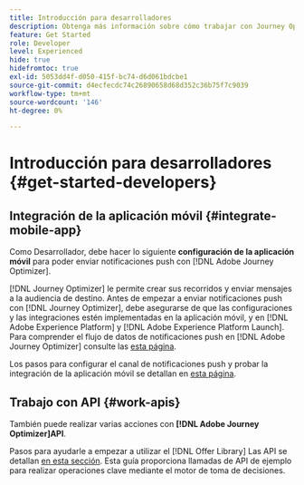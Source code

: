 ```yaml
---
title: Introducción para desarrolladores
description: Obtenga más información sobre cómo trabajar con Journey Optimizer como desarrollador
feature: Get Started
role: Developer
level: Experienced
hide: true
hidefromtoc: true
exl-id: 5053dd4f-d050-415f-bc74-d6d061bdcbe1
source-git-commit: d4ecfecdc74c26890658d68d352c36b75f7c9039
workflow-type: tm+mt
source-wordcount: '146'
ht-degree: 0%

---
```


# Introducción para desarrolladores {#get-started-developers}

## Integración de la aplicación móvil {#integrate-mobile-app}

Como Desarrollador, debe hacer lo siguiente **configuración de la aplicación móvil** para poder enviar notificaciones push con [!DNL Adobe Journey Optimizer].

[!DNL Journey Optimizer] le permite crear sus recorridos y enviar mensajes a la audiencia de destino. Antes de empezar a enviar notificaciones push con [!DNL Journey Optimizer], debe asegurarse de que las configuraciones y las integraciones estén implementadas en la aplicación móvil, y en [!DNL Adobe Experience Platform] y [!DNL Adobe Experience Platform Launch]. Para comprender el flujo de datos de notificaciones push en [!DNL Adobe Journey Optimizer] consulte las [esta página](../../push/push-gs.md).

Los pasos para configurar el canal de notificaciones push y probar la integración de la aplicación móvil se detallan en [esta página](../../push/push-configuration.md).

## Trabajo con API {#work-apis}

También puede realizar varias acciones con **[!DNL Adobe Journey Optimizer]API**.

Pasos para ayudarle a empezar a utilizar el [!DNL Offer Library] Las API se detallan [en esta sección](../../offers/api-reference/getting-started.md). Esta guía proporciona llamadas de API de ejemplo para realizar operaciones clave mediante el motor de toma de decisiones.
